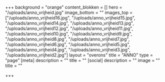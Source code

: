 +++
background = "orange"
content_blokken = []
hero = "/uploads/anno_vrijheid.jpg"
image_bottom = ""
images_top = ["/uploads/anno_vrijheid16.jpg", "/uploads/anno_vrijheid15.jpg", "/uploads/anno_vrijheid14.jpg", "/uploads/anno_vrijheid13.jpg", "/uploads/anno_vrijheid12.jpg", "/uploads/anno_vrijheid11.jpg", "/uploads/anno_vrijheid10.jpg", "/uploads/anno_vrijheid9.jpg", "/uploads/anno_vrijheid8.jpg", "/uploads/anno_vrijheid7.jpg", "/uploads/anno_vrijheid6.jpg", "/uploads/anno_vrijheid5.jpg", "/uploads/anno_vrijheid4.jpg", "/uploads/anno_vrijheid3.jpg", "/uploads/anno_vrijheid2.jpg"]
layout = "overons"
title = "ANNO"
type = "page"
[meta]
description = ""
title = ""
[social]
description = ""
image = ""
title = ""

+++

